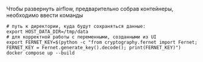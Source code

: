 Чтобы развернуть airflow, предварительно собрав контейнеры, необходимо ввести команды

~~~
# путь к директории, куда будут сохраняться данные:
export HOST_DATA_DIR=/tmp/data
# для корректной работы с переменными, созданными из UI
export FERNET_KEY=$(python -c "from cryptography.fernet import Fernet; FERNET_KEY = Fernet.generate_key().decode(); print(FERNET_KEY)")
docker compose up --build
~~~

